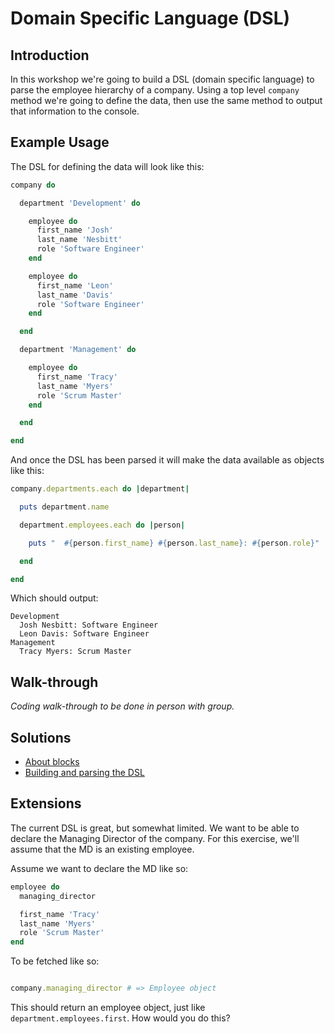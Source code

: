 # Domain Specific Language (DSL)


## Introduction

In this workshop we're going to build a DSL (domain specific language) to parse the employee hierarchy of a company. Using a top level `company` method we're going to define the data, then use the same method to output that information to the console.


## Example Usage

The DSL for defining the data will look like this:

```ruby
company do

  department 'Development' do

    employee do
      first_name 'Josh'
      last_name 'Nesbitt'
      role 'Software Engineer'
    end

    employee do
      first_name 'Leon'
      last_name 'Davis'
      role 'Software Engineer'
    end

  end

  department 'Management' do

    employee do
      first_name 'Tracy'
      last_name 'Myers'
      role 'Scrum Master'
    end

  end

end
```

And once the DSL has been parsed it will make the data available as objects like this:

```ruby
company.departments.each do |department|

  puts department.name

  department.employees.each do |person|

    puts "  #{person.first_name} #{person.last_name}: #{person.role}"

  end

end
```

Which should output:

```
Development
  Josh Nesbitt: Software Engineer
  Leon Davis: Software Engineer
Management
  Tracy Myers: Scrum Master
```


## Walk-through

_Coding walk-through to be done in person with group._


## Solutions

* [About blocks](1-about-blocks.rb)
* [Building and parsing the DSL](1-build-and-parse.rb)


## Extensions

The current DSL is great, but somewhat limited. We want to be able to declare the Managing Director of the company. For this exercise, we'll assume that the MD is an existing employee.

Assume we want to declare the MD like so:

```ruby
employee do
  managing_director

  first_name 'Tracy'
  last_name 'Myers'
  role 'Scrum Master'
end
```

To be fetched like so:

```ruby

company.managing_director # => Employee object
```

This should return an employee object, just like `department.employees.first`. How would you do this?
